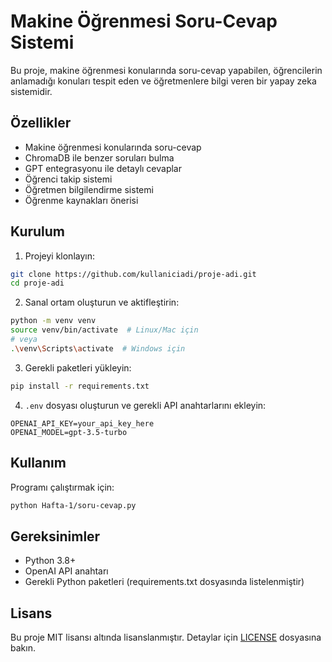# Makine Öğrenmesi Soru-Cevap Sistemi

Bu proje, makine öğrenmesi konularında soru-cevap yapabilen, öğrencilerin anlamadığı konuları tespit eden ve öğretmenlere bilgi veren bir yapay zeka sistemidir.

## Özellikler

- Makine öğrenmesi konularında soru-cevap
- ChromaDB ile benzer soruları bulma
- GPT entegrasyonu ile detaylı cevaplar
- Öğrenci takip sistemi
- Öğretmen bilgilendirme sistemi
- Öğrenme kaynakları önerisi

## Kurulum

1. Projeyi klonlayın:
```bash
git clone https://github.com/kullaniciadi/proje-adi.git
cd proje-adi
```

2. Sanal ortam oluşturun ve aktifleştirin:
```bash
python -m venv venv
source venv/bin/activate  # Linux/Mac için
# veya
.\venv\Scripts\activate  # Windows için
```

3. Gerekli paketleri yükleyin:
```bash
pip install -r requirements.txt
```

4. `.env` dosyası oluşturun ve gerekli API anahtarlarını ekleyin:
```
OPENAI_API_KEY=your_api_key_here
OPENAI_MODEL=gpt-3.5-turbo
```

## Kullanım

Programı çalıştırmak için:
```bash
python Hafta-1/soru-cevap.py
```

## Gereksinimler

- Python 3.8+
- OpenAI API anahtarı
- Gerekli Python paketleri (requirements.txt dosyasında listelenmiştir)

## Lisans

Bu proje MIT lisansı altında lisanslanmıştır. Detaylar için [LICENSE](LICENSE) dosyasına bakın. 
